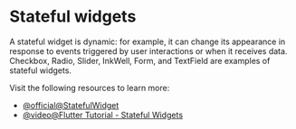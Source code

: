 # Stateful widgets

A stateful widget is dynamic: for example, it can change its appearance in response to events triggered by user interactions or when it receives data. Checkbox, Radio, Slider, InkWell, Form, and TextField are examples of stateful widgets.

Visit the following resources to learn more:

- [@official@StatefulWidget](https://api.flutter.dev/flutter/widgets/StatefulWidget-class.html)
- [@video@Flutter Tutorial - Stateful Widgets](https://www.youtube.com/watch?v=p5dkB3Mrxdo)
